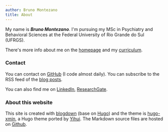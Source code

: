 ```yaml
---
author: Bruno Montezano
title: About
---
```


My name is ***Bruno Montezano***. I'm pursuing my MSc in Psychiatry and
Behavioral Sciences at the Federal University of Rio Grande do Sul (UFRGS).

There's more info about me on the [homepage](../index.html) and my
[curriculum](../cv/index.html).

### Contact

You can contact on [GitHub](https://github.com/brunomontezano)
(I code almost daily). You can subscribe to the RSS feed of the
[blog posts](../index.xml).

You can also find me on [LinkedIn](https://www.linkedin.com/in/bmontezano/),
[ResearchGate](https://www.researchgate.net/profile/Bruno-Braga-Montezano).

### About this website

This site is created with
[blogdown](https://bookdown.org/yihui/blogdown/)
(base on [Hugo](https://gohugo.io/)) and the theme is
[hugo-xmin](https://github.com/yihui/hugo-xmin), a
Hugo theme ported by [Yihui](https://github.com/yihui).
The Markdown source files are hosted on
[Github](https://github.com/brunomontezano/blog).
